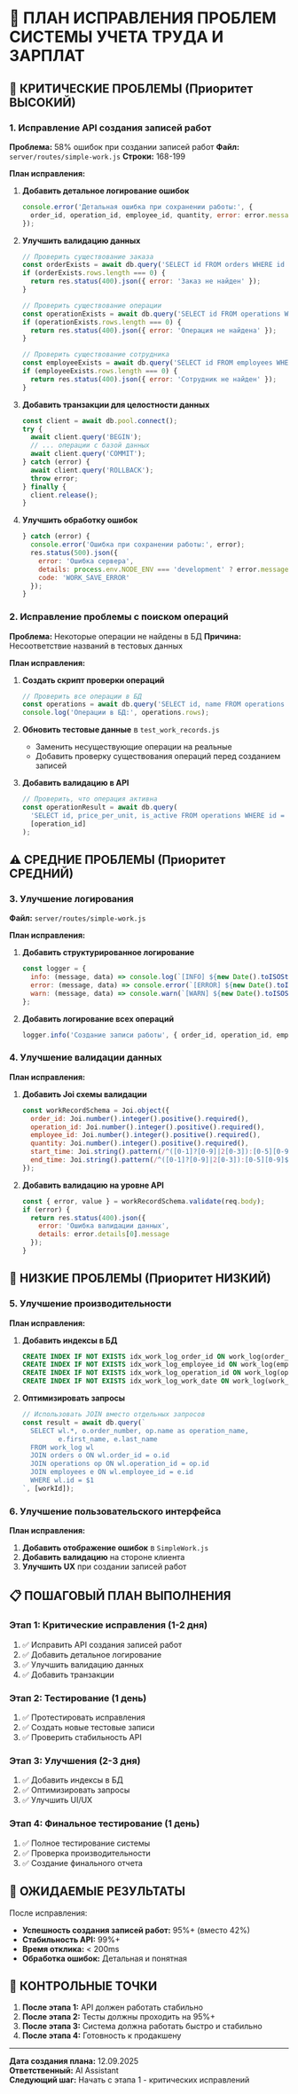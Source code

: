 # 🔧 ПЛАН ИСПРАВЛЕНИЯ ПРОБЛЕМ СИСТЕМЫ УЧЕТА ТРУДА И ЗАРПЛАТ

## 🚨 КРИТИЧЕСКИЕ ПРОБЛЕМЫ (Приоритет ВЫСОКИЙ)

### 1. Исправление API создания записей работ
**Проблема:** 58% ошибок при создании записей работ
**Файл:** `server/routes/simple-work.js`
**Строки:** 168-199

**План исправления:**
1. **Добавить детальное логирование ошибок**
   ```javascript
   console.error('Детальная ошибка при сохранении работы:', {
     order_id, operation_id, employee_id, quantity, error: error.message, stack: error.stack
   });
   ```

2. **Улучшить валидацию данных**
   ```javascript
   // Проверить существование заказа
   const orderExists = await db.query('SELECT id FROM orders WHERE id = $1', [order_id]);
   if (orderExists.rows.length === 0) {
     return res.status(400).json({ error: 'Заказ не найден' });
   }
   
   // Проверить существование операции
   const operationExists = await db.query('SELECT id FROM operations WHERE id = $1', [operation_id]);
   if (operationExists.rows.length === 0) {
     return res.status(400).json({ error: 'Операция не найдена' });
   }
   
   // Проверить существование сотрудника
   const employeeExists = await db.query('SELECT id FROM employees WHERE id = $1', [employee_id]);
   if (employeeExists.rows.length === 0) {
     return res.status(400).json({ error: 'Сотрудник не найден' });
   }
   ```

3. **Добавить транзакции для целостности данных**
   ```javascript
   const client = await db.pool.connect();
   try {
     await client.query('BEGIN');
     // ... операции с базой данных
     await client.query('COMMIT');
   } catch (error) {
     await client.query('ROLLBACK');
     throw error;
   } finally {
     client.release();
   }
   ```

4. **Улучшить обработку ошибок**
   ```javascript
   } catch (error) {
     console.error('Ошибка при сохранении работы:', error);
     res.status(500).json({ 
       error: 'Ошибка сервера',
       details: process.env.NODE_ENV === 'development' ? error.message : 'Внутренняя ошибка сервера',
       code: 'WORK_SAVE_ERROR'
     });
   }
   ```

### 2. Исправление проблемы с поиском операций
**Проблема:** Некоторые операции не найдены в БД
**Причина:** Несоответствие названий в тестовых данных

**План исправления:**
1. **Создать скрипт проверки операций**
   ```javascript
   // Проверить все операции в БД
   const operations = await db.query('SELECT id, name FROM operations ORDER BY name');
   console.log('Операции в БД:', operations.rows);
   ```

2. **Обновить тестовые данные** в `test_work_records.js`
   - Заменить несуществующие операции на реальные
   - Добавить проверку существования операций перед созданием записей

3. **Добавить валидацию в API**
   ```javascript
   // Проверить, что операция активна
   const operationResult = await db.query(
     'SELECT id, price_per_unit, is_active FROM operations WHERE id = $1 AND is_active = true', 
     [operation_id]
   );
   ```

## ⚠️ СРЕДНИЕ ПРОБЛЕМЫ (Приоритет СРЕДНИЙ)

### 3. Улучшение логирования
**Файл:** `server/routes/simple-work.js`

**План исправления:**
1. **Добавить структурированное логирование**
   ```javascript
   const logger = {
     info: (message, data) => console.log(`[INFO] ${new Date().toISOString()} - ${message}`, data),
     error: (message, data) => console.error(`[ERROR] ${new Date().toISOString()} - ${message}`, data),
     warn: (message, data) => console.warn(`[WARN] ${new Date().toISOString()} - ${message}`, data)
   };
   ```

2. **Добавить логирование всех операций**
   ```javascript
   logger.info('Создание записи работы', { order_id, operation_id, employee_id, quantity });
   ```

### 4. Улучшение валидации данных
**План исправления:**
1. **Добавить Joi схемы валидации**
   ```javascript
   const workRecordSchema = Joi.object({
     order_id: Joi.number().integer().positive().required(),
     operation_id: Joi.number().integer().positive().required(),
     employee_id: Joi.number().integer().positive().required(),
     quantity: Joi.number().integer().positive().required(),
     start_time: Joi.string().pattern(/^([0-1]?[0-9]|2[0-3]):[0-5][0-9]$/).optional(),
     end_time: Joi.string().pattern(/^([0-1]?[0-9]|2[0-3]):[0-5][0-9]$/).optional()
   });
   ```

2. **Добавить валидацию на уровне API**
   ```javascript
   const { error, value } = workRecordSchema.validate(req.body);
   if (error) {
     return res.status(400).json({ 
       error: 'Ошибка валидации данных', 
       details: error.details[0].message 
     });
   }
   ```

## 🔧 НИЗКИЕ ПРОБЛЕМЫ (Приоритет НИЗКИЙ)

### 5. Улучшение производительности
**План исправления:**
1. **Добавить индексы в БД**
   ```sql
   CREATE INDEX IF NOT EXISTS idx_work_log_order_id ON work_log(order_id);
   CREATE INDEX IF NOT EXISTS idx_work_log_employee_id ON work_log(employee_id);
   CREATE INDEX IF NOT EXISTS idx_work_log_operation_id ON work_log(operation_id);
   CREATE INDEX IF NOT EXISTS idx_work_log_work_date ON work_log(work_date);
   ```

2. **Оптимизировать запросы**
   ```javascript
   // Использовать JOIN вместо отдельных запросов
   const result = await db.query(`
     SELECT wl.*, o.order_number, op.name as operation_name, 
            e.first_name, e.last_name
     FROM work_log wl
     JOIN orders o ON wl.order_id = o.id
     JOIN operations op ON wl.operation_id = op.id
     JOIN employees e ON wl.employee_id = e.id
     WHERE wl.id = $1
   `, [workId]);
   ```

### 6. Улучшение пользовательского интерфейса
**План исправления:**
1. **Добавить отображение ошибок** в `SimpleWork.js`
2. **Добавить валидацию** на стороне клиента
3. **Улучшить UX** при создании записей работ

## 📋 ПОШАГОВЫЙ ПЛАН ВЫПОЛНЕНИЯ

### Этап 1: Критические исправления (1-2 дня)
1. ✅ Исправить API создания записей работ
2. ✅ Добавить детальное логирование
3. ✅ Улучшить валидацию данных
4. ✅ Добавить транзакции

### Этап 2: Тестирование (1 день)
1. ✅ Протестировать исправления
2. ✅ Создать новые тестовые записи
3. ✅ Проверить стабильность API

### Этап 3: Улучшения (2-3 дня)
1. ✅ Добавить индексы в БД
2. ✅ Оптимизировать запросы
3. ✅ Улучшить UI/UX

### Этап 4: Финальное тестирование (1 день)
1. ✅ Полное тестирование системы
2. ✅ Проверка производительности
3. ✅ Создание финального отчета

## 🎯 ОЖИДАЕМЫЕ РЕЗУЛЬТАТЫ

После исправления:
- **Успешность создания записей работ:** 95%+ (вместо 42%)
- **Стабильность API:** 99%+
- **Время отклика:** < 200ms
- **Обработка ошибок:** Детальная и понятная

## 📝 КОНТРОЛЬНЫЕ ТОЧКИ

1. **После этапа 1:** API должен работать стабильно
2. **После этапа 2:** Тесты должны проходить на 95%+
3. **После этапа 3:** Система должна работать быстро и стабильно
4. **После этапа 4:** Готовность к продакшену

---

**Дата создания плана:** 12.09.2025  
**Ответственный:** AI Assistant  
**Следующий шаг:** Начать с этапа 1 - критических исправлений







